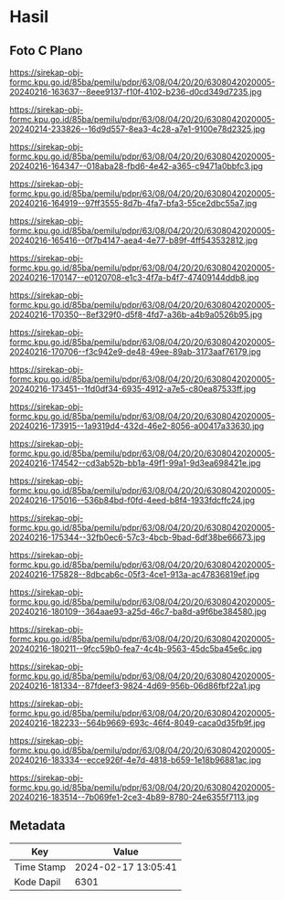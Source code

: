 # Hasil

## Foto C Plano

https://sirekap-obj-formc.kpu.go.id/85ba/pemilu/pdpr/63/08/04/20/20/6308042020005-20240216-163637--8eee9137-f10f-4102-b236-d0cd349d7235.jpg

https://sirekap-obj-formc.kpu.go.id/85ba/pemilu/pdpr/63/08/04/20/20/6308042020005-20240214-233826--16d9d557-8ea3-4c28-a7e1-9100e78d2325.jpg

https://sirekap-obj-formc.kpu.go.id/85ba/pemilu/pdpr/63/08/04/20/20/6308042020005-20240216-164347--018aba28-fbd6-4e42-a365-c9471a0bbfc3.jpg

https://sirekap-obj-formc.kpu.go.id/85ba/pemilu/pdpr/63/08/04/20/20/6308042020005-20240216-164919--97ff3555-8d7b-4fa7-bfa3-55ce2dbc55a7.jpg

https://sirekap-obj-formc.kpu.go.id/85ba/pemilu/pdpr/63/08/04/20/20/6308042020005-20240216-165416--0f7b4147-aea4-4e77-b89f-4ff543532812.jpg

https://sirekap-obj-formc.kpu.go.id/85ba/pemilu/pdpr/63/08/04/20/20/6308042020005-20240216-170147--e0120708-e1c3-4f7a-b4f7-47409144ddb8.jpg

https://sirekap-obj-formc.kpu.go.id/85ba/pemilu/pdpr/63/08/04/20/20/6308042020005-20240216-170350--8ef329f0-d5f8-4fd7-a36b-a4b9a0526b95.jpg

https://sirekap-obj-formc.kpu.go.id/85ba/pemilu/pdpr/63/08/04/20/20/6308042020005-20240216-170706--f3c942e9-de48-49ee-89ab-3173aaf76179.jpg

https://sirekap-obj-formc.kpu.go.id/85ba/pemilu/pdpr/63/08/04/20/20/6308042020005-20240216-173451--1fd0df34-6935-4912-a7e5-c80ea87533ff.jpg

https://sirekap-obj-formc.kpu.go.id/85ba/pemilu/pdpr/63/08/04/20/20/6308042020005-20240216-173915--1a9319d4-432d-46e2-8056-a00417a33630.jpg

https://sirekap-obj-formc.kpu.go.id/85ba/pemilu/pdpr/63/08/04/20/20/6308042020005-20240216-174542--cd3ab52b-bb1a-49f1-99a1-9d3ea698421e.jpg

https://sirekap-obj-formc.kpu.go.id/85ba/pemilu/pdpr/63/08/04/20/20/6308042020005-20240216-175016--536b84bd-f0fd-4eed-b8f4-1933fdcffc24.jpg

https://sirekap-obj-formc.kpu.go.id/85ba/pemilu/pdpr/63/08/04/20/20/6308042020005-20240216-175344--32fb0ec6-57c3-4bcb-9bad-6df38be66673.jpg

https://sirekap-obj-formc.kpu.go.id/85ba/pemilu/pdpr/63/08/04/20/20/6308042020005-20240216-175828--8dbcab6c-05f3-4ce1-913a-ac47836819ef.jpg

https://sirekap-obj-formc.kpu.go.id/85ba/pemilu/pdpr/63/08/04/20/20/6308042020005-20240216-180109--364aae93-a25d-46c7-ba8d-a9f6be384580.jpg

https://sirekap-obj-formc.kpu.go.id/85ba/pemilu/pdpr/63/08/04/20/20/6308042020005-20240216-180211--9fcc59b0-fea7-4c4b-9563-45dc5ba45e6c.jpg

https://sirekap-obj-formc.kpu.go.id/85ba/pemilu/pdpr/63/08/04/20/20/6308042020005-20240216-181334--87fdeef3-9824-4d69-956b-06d86fbf22a1.jpg

https://sirekap-obj-formc.kpu.go.id/85ba/pemilu/pdpr/63/08/04/20/20/6308042020005-20240216-182233--564b9669-693c-46f4-8049-caca0d35fb9f.jpg

https://sirekap-obj-formc.kpu.go.id/85ba/pemilu/pdpr/63/08/04/20/20/6308042020005-20240216-183334--ecce926f-4e7d-4818-b659-1e18b96881ac.jpg

https://sirekap-obj-formc.kpu.go.id/85ba/pemilu/pdpr/63/08/04/20/20/6308042020005-20240216-183514--7b069fe1-2ce3-4b89-8780-24e6355f7113.jpg


## Metadata

| Key        | Value               |
| ---------- | ------------------- |
| Time Stamp | 2024-02-17 13:05:41 |
| Kode Dapil | 6301                |



